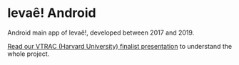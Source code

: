 # levaê! Android

Android main app of levaê!, developed between 2017 and 2019.

[Read our VTRAC (Harvard University) finalist presentation](https://github.com/cerqueiramatheus/levae-android/blob/master/vtrac_presentation.pdf) to understand the whole project.